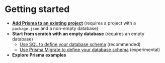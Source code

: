 # Getting started

- [**Add Prisma to an existing project**]() (requires a project with a `package.json` and a non-empty database)
- **Start from scratch with an empty database** (requires an empty database)
  - [Use SQL to define your database schema]() (recommended)
  - [Use Prisma Migrate to define your database schema]() (experimental) 
- **Explore Prisma examples**

